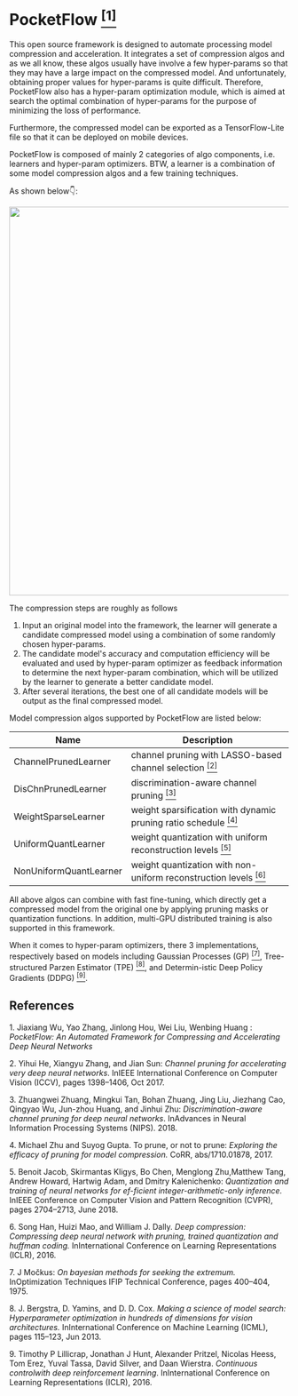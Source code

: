 # PocketFlow [<sup>[1]</sup>](#r1)

This open source framework is designed to automate processing model compression and acceleration. It integrates a set of compression algos and as we all know, these algos usually have involve a few hyper-params so that they may have a large impact on the compressed model. And unfortunately, obtaining proper values for hyper-params is quite difficult. Therefore, PocketFlow also has a hyper-param optimization module, which is aimed at search the optimal combination of hyper-params for the purpose of minimizing the loss of performance. 

Furthermore, the compressed model can be exported as a TensorFlow-Lite file so that it can be deployed on mobile devices.

PocketFlow is composed of mainly 2 categories of algo components, i.e. learners and hyper-param optimizers. BTW, a learner is a combination of some model compression algos and a few training techniques.

As shown below👇:

<img style="display:block; margin-left:auto; margin-right:auto; width: 700px;" src="https://cdn.safeandsound.cn/ML_Study_Notes/image/20190317205951.png?imageslim"/>

The compression steps are roughly as follows

 1. Input an original model into the framework, the learner will generate a candidate compressed model using a combination of some randomly chosen hyper-params. 
 2. The candidate model's accuracy and computation efficiency will be evaluated and used by hyper-param optimizer as feedback information to determine the next hyper-param combination, which will be utilized by the learner to generate a better candidate model.
 3. After several iterations, the best one of all candidate models will be output as the final compressed model.

Model compression algos supported by PocketFlow are listed below:

Name | Description 
-----|-------------
ChannelPrunedLearner | channel pruning with LASSO-based channel selection [<sup>[2]</sup>](#r2)
DisChnPrunedLearner | discrimination-aware channel pruning [<sup>[3]</sup>](#r3)
WeightSparseLearner | weight sparsification with dynamic pruning ratio schedule [<sup>[4]</sup>](#r4) 
UniformQuantLearner | weight quantization with uniform reconstruction levels [<sup>[5]</sup>](#r5)
NonUniformQuantLearner | weight quantization with non-uniform reconstruction levels [<sup>[6]</sup>](#r6)

All above algos can combine with fast fine-tuning, which directly get a compressed model from the original one by applying pruning masks or quantization functions. In addition, multi-GPU distributed training is also supported in this framework.

When it comes to hyper-param optimizers, there 3 implementations, respectively based on models including Gaussian Processes (GP) [<sup>[7]</sup>](#r7), Tree-structured Parzen Estimator (TPE) [<sup>[8]</sup>](#r8), and Determin-istic Deep Policy Gradients (DDPG) [<sup>[9]</sup>](#r9).

## References
<span id='r1'>1.</span> Jiaxiang Wu, Yao Zhang, Jinlong Hou, Wei Liu, Wenbing Huang : *PocketFlow: An Automated Framework for Compressing and Accelerating Deep Neural Networks*

<span id='r2'>2.</span> Yihui He, Xiangyu Zhang, and Jian Sun: *Channel pruning for accelerating very deep neural networks*. InIEEE International Conference on Computer Vision (ICCV), pages 1398–1406, Oct 2017. 

<span id='r3'>3.</span> Zhuangwei Zhuang, Mingkui Tan, Bohan Zhuang, Jing Liu, Jiezhang Cao, Qingyao Wu, Jun-zhou Huang, and Jinhui Zhu: *Discrimination-aware channel pruning for deep neural networks*. InAdvances in Neural Information Processing Systems (NIPS). 2018. 

<span id='r4'>4.</span> Michael Zhu and Suyog Gupta. To prune, or not to prune: *Exploring the efficacy of pruning for model compression.* CoRR, abs/1710.01878, 2017. 

<span id='r5'>5. </span> Benoit Jacob, Skirmantas Kligys, Bo Chen, Menglong Zhu,Matthew Tang, Andrew Howard, Hartwig Adam, and Dmitry Kalenichenko: *Quantization and training of neural networks for ef-ficient integer-arithmetic-only inference.* InIEEE Conference on Computer Vision and Pattern Recognition (CVPR), pages 2704–2713, June 2018. 

<span id='r6'>6.</span> Song Han, Huizi Mao, and William J. Dally. *Deep compression: Compressing deep neural network with pruning, trained quantization and huffman coding.* InInternational Conference on Learning Representations (ICLR), 2016. 

<span id='r7'>7.</span> J Močkus: *On bayesian methods for seeking the extremum.* InOptimization Techniques IFIP Technical Conference, pages 400–404, 1975. 

<span id='r8'>8.</span> J. Bergstra, D. Yamins, and D. D. Cox. *Making a science of model search: Hyperparameter optimization in hundreds of dimensions for vision architectures.* InInternational Conference on Machine Learning (ICML), pages 115–123, Jun 2013. 

<span id='r9'>9.</span> Timothy P Lillicrap, Jonathan J Hunt, Alexander Pritzel, Nicolas Heess, Tom Erez, Yuval Tassa, David Silver, and Daan Wierstra. *Continuous controlwith deep reinforcement learning*. InInternational Conference on Learning Representations (ICLR), 2016. 